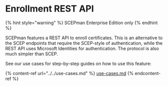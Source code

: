 # Enrollment REST API

{% hint style="warning" %}
SCEPman Enterprise Edition only
{% endhint %}

SCEPman features a REST API to enroll certificates. This is an alternative to the SCEP endpoints that require the SCEP-style of authentication, while the REST API uses Microsoft Identities for authentication. The protocol is also much simpler than SCEP.



See our use cases for step-by-step guides on how to use this feature:

{% content-ref url="../../use-cases.md" %}
[use-cases.md](../../use-cases.md)
{% endcontent-ref %}

